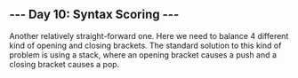 ## --- Day 10: Syntax Scoring ---

Another relatively straight-forward one. Here we need to balance 4 different kind of opening and closing brackets. The standard solution to this kind of problem is using a stack, where an opening bracket causes a push and a closing bracket causes a pop.
